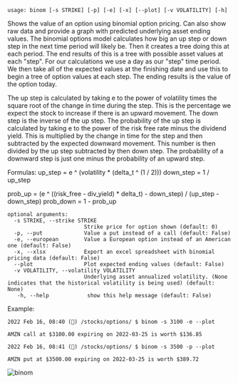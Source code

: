 ```
usage: binom [-s STRIKE] [-p] [-e] [-x] [--plot] [-v VOLATILITY] [-h]
```

Shows the value of an option using binomial option pricing. Can also show raw data and provide a graph with predicted underlying asset ending values. The binomial options model calculates how big an up step or down step in the next time period will likely be. Then it creates a tree doing this at each period. The end results of this is a tree with possible asset values at each "step". For our calculations we use a day as our "step" time period. We then take all of the expected values at the finishing date and use this to begin a tree of option values at each step. The ending results is the value of the option today.

The up step is calculated by taking e to the power of volatility times the square root of the change in time during the step. This is the percentage we expect the stock to increase if there is an upward movement. The down step is the inverse of the up step. The probability of the up step is calculated by taking e to the power of the risk free rate minus the dividend yield. This is multiplied by the change in time for the step and then subtracted by the expected downward movement. This number is then divided by the up step subtracted by then down step. The probability of a downward step is just one minus the probability of an upward step.

Formulas:
up_step = e ^ (volatility * (delta_t ^ (1 / 2)))
down_step = 1 / up_step

prob_up = (e ^ ((risk_free - div_yield) * delta_t) - down_step) / (up_step - down_step)
prob_down = 1 - prob_up

```
optional arguments:
  -s STRIKE, --strike STRIKE
                        Strike price for option shown (default: 0)
  -p, --put             Value a put instead of a call (default: False)
  -e, --european        Value a European option instead of an American one (default: False)
  -x, --xlsx            Export an excel spreadsheet with binomial pricing data (default: False)
  --plot                Plot expected ending values (default: False)
  -v VOLATILITY, --volatility VOLATILITY
                        Underlying asset annualized volatility. (None indicates that the historical volatility is being used) (default: None)
   -h, --help            show this help message (default: False)
```

Example:

```
2022 Feb 16, 08:40 (🦋) /stocks/options/ $ binom -s 3100 -e --plot

AMZN call at $3100.00 expiring on 2022-03-25 is worth $136.85

2022 Feb 16, 08:41 (🦋) /stocks/options/ $ binom -s 3500 -p --plot

AMZN put at $3500.00 expiring on 2022-03-25 is worth $389.72
```

![binom](https://user-images.githubusercontent.com/46355364/154276789-b6786517-3bea-4aa7-9d2e-e6669dd82587.png)
